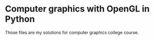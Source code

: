 # Computer graphics with OpenGL in Python
Those files are my solutions for computer graphics college course.
